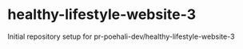 # healthy-lifestyle-website-3

Initial repository setup for pr-poehali-dev/healthy-lifestyle-website-3
